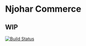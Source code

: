 # Njohar Commerce

## WIP

[![Build Status](https://travis-ci.org/njohar-project/njohar.svg?branch=baby-born)](https://travis-ci.org/njohar-project/njohar)